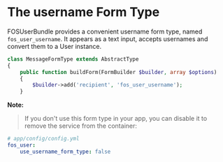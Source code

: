 The username Form Type
======================

FOSUserBundle provides a convenient username form type, named ``fos_user_username``.
It appears as a text input, accepts usernames and convert them to a User
instance.

``` php
class MessageFormType extends AbstractType
{
    public function buildForm(FormBuilder $builder, array $options)
    {
        $builder->add('recipient', 'fos_user_username');
    }
```

**Note:**

> If you don't use this form type in your app, you can disable it to remove
> the service from the container:

``` yaml
# app/config/config.yml
fos_user:
    use_username_form_type: false
```
